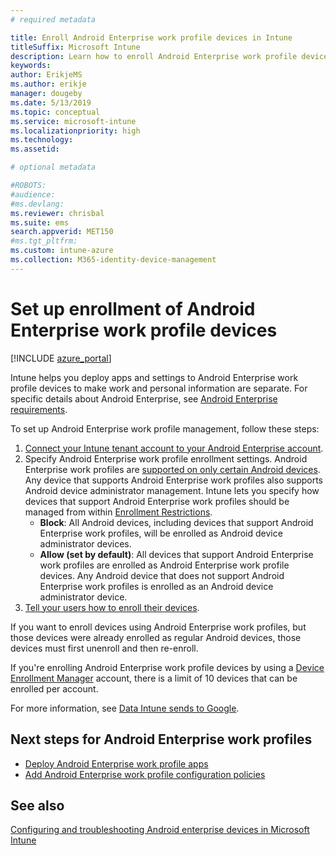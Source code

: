 ```yaml
---
# required metadata

title: Enroll Android Enterprise work profile devices in Intune
titleSuffix: Microsoft Intune
description: Learn how to enroll Android Enterprise work profile devices in Intune.
keywords:
author: ErikjeMS 
ms.author: erikje
manager: dougeby
ms.date: 5/13/2019
ms.topic: conceptual
ms.service: microsoft-intune
ms.localizationpriority: high
ms.technology:
ms.assetid: 

# optional metadata

#ROBOTS:
#audience:
#ms.devlang:
ms.reviewer: chrisbal
ms.suite: ems
search.appverid: MET150
#ms.tgt_pltfrm:
ms.custom: intune-azure
ms.collection: M365-identity-device-management
---
```


# Set up enrollment of Android Enterprise work profile devices

[!INCLUDE [azure_portal](./includes/azure_portal.md)]

Intune helps you deploy apps and settings to Android Enterprise work profile devices to make work and personal information are separate. For specific details about Android Enterprise, see [Android Enterprise requirements](https://support.google.com/work/android/answer/6174145?hl=en&ref_topic=6151012).

To set up Android Enterprise work profile management, follow these steps:

1. [Connect your Intune tenant account to your Android Enterprise account](connect-intune-android-enterprise.md).
2. Specify Android Enterprise work profile enrollment settings. Android Enterprise work profiles are [supported on only certain Android devices](https://support.google.com/work/android/answer/6174145?hl=en&ref_topic=6151012%20style=%22target=new_window%22). Any device that supports Android Enterprise work profiles also supports Android device administrator management. Intune lets you specify how devices that support Android Enterprise work profiles should be managed from within [Enrollment Restrictions](enrollment-restrictions-set.md).
    - **Block**:  All Android devices, including devices that support Android Enterprise work profiles, will be enrolled as Android device administrator devices.
    - **Allow (set by default)**: All devices that support Android Enterprise work profiles are enrolled as Android Enterprise work profile devices. Any Android device that does not support Android Enterprise work profiles is enrolled as an Android device administrator device.
3. [Tell your users how to enroll their devices](/intune-user-help/create-a-work-profile-and-enroll-your-device-in-intune-android).  


If you want to enroll devices using Android Enterprise work profiles, but those devices were already enrolled as regular Android devices, those devices must first unenroll and then re-enroll.

If you're enrolling Android Enterprise work profile devices by using a [Device Enrollment Manager](device-enrollment-manager-enroll.md) account, there is a limit of 10 devices that can be enrolled per account.

For more information, see [Data Intune sends to Google](data-intune-sends-to-google.md).

## Next steps for Android Enterprise work profiles
- [Deploy Android Enterprise work profile apps](apps-add-android-for-work.md)
- [Add Android Enterprise work profile configuration policies](device-profiles.md)

## See also

[Configuring and troubleshooting Android enterprise devices in Microsoft Intune](https://support.microsoft.com/help/4476974)

